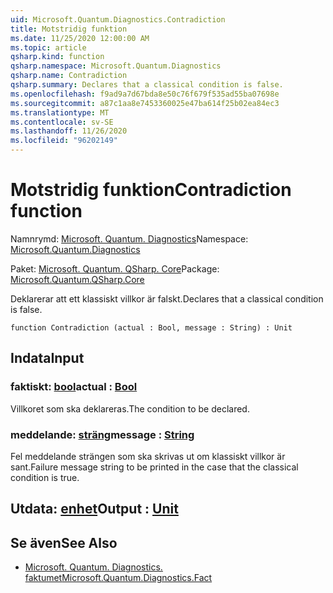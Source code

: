 ```yaml
---
uid: Microsoft.Quantum.Diagnostics.Contradiction
title: Motstridig funktion
ms.date: 11/25/2020 12:00:00 AM
ms.topic: article
qsharp.kind: function
qsharp.namespace: Microsoft.Quantum.Diagnostics
qsharp.name: Contradiction
qsharp.summary: Declares that a classical condition is false.
ms.openlocfilehash: f9ad9a7d67bda8e50c76f679f535ad55ba07698e
ms.sourcegitcommit: a87c1aa8e7453360025e47ba614f25b02ea84ec3
ms.translationtype: MT
ms.contentlocale: sv-SE
ms.lasthandoff: 11/26/2020
ms.locfileid: "96202149"
---
```

# <a name="contradiction-function"></a><span data-ttu-id="40cdb-102">Motstridig funktion</span><span class="sxs-lookup"><span data-stu-id="40cdb-102">Contradiction function</span></span>

<span data-ttu-id="40cdb-103">Namnrymd: [Microsoft. Quantum. Diagnostics](xref:Microsoft.Quantum.Diagnostics)</span><span class="sxs-lookup"><span data-stu-id="40cdb-103">Namespace: [Microsoft.Quantum.Diagnostics](xref:Microsoft.Quantum.Diagnostics)</span></span>

<span data-ttu-id="40cdb-104">Paket: [Microsoft. Quantum. QSharp. Core](https://nuget.org/packages/Microsoft.Quantum.QSharp.Core)</span><span class="sxs-lookup"><span data-stu-id="40cdb-104">Package: [Microsoft.Quantum.QSharp.Core](https://nuget.org/packages/Microsoft.Quantum.QSharp.Core)</span></span>


<span data-ttu-id="40cdb-105">Deklarerar att ett klassiskt villkor är falskt.</span><span class="sxs-lookup"><span data-stu-id="40cdb-105">Declares that a classical condition is false.</span></span>

```qsharp
function Contradiction (actual : Bool, message : String) : Unit
```


## <a name="input"></a><span data-ttu-id="40cdb-106">Indata</span><span class="sxs-lookup"><span data-stu-id="40cdb-106">Input</span></span>

### <a name="actual--bool"></a><span data-ttu-id="40cdb-107">faktiskt: [bool](xref:microsoft.quantum.lang-ref.bool)</span><span class="sxs-lookup"><span data-stu-id="40cdb-107">actual : [Bool](xref:microsoft.quantum.lang-ref.bool)</span></span>

<span data-ttu-id="40cdb-108">Villkoret som ska deklareras.</span><span class="sxs-lookup"><span data-stu-id="40cdb-108">The condition to be declared.</span></span>


### <a name="message--string"></a><span data-ttu-id="40cdb-109">meddelande: [sträng](xref:microsoft.quantum.lang-ref.string)</span><span class="sxs-lookup"><span data-stu-id="40cdb-109">message : [String](xref:microsoft.quantum.lang-ref.string)</span></span>

<span data-ttu-id="40cdb-110">Fel meddelande strängen som ska skrivas ut om klassiskt villkor är sant.</span><span class="sxs-lookup"><span data-stu-id="40cdb-110">Failure message string to be printed in the case that the classical condition is true.</span></span>



## <a name="output--unit"></a><span data-ttu-id="40cdb-111">Utdata: [enhet](xref:microsoft.quantum.lang-ref.unit)</span><span class="sxs-lookup"><span data-stu-id="40cdb-111">Output : [Unit](xref:microsoft.quantum.lang-ref.unit)</span></span>



## <a name="see-also"></a><span data-ttu-id="40cdb-112">Se även</span><span class="sxs-lookup"><span data-stu-id="40cdb-112">See Also</span></span>

- [<span data-ttu-id="40cdb-113">Microsoft. Quantum. Diagnostics. faktumet</span><span class="sxs-lookup"><span data-stu-id="40cdb-113">Microsoft.Quantum.Diagnostics.Fact</span></span>](xref:Microsoft.Quantum.Diagnostics.Fact)